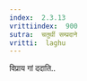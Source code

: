 ```yaml
---
index:  2.3.13
vrittiindex:  900
sutra:  चतुर्थी सम्प्रदाने
vritti:  laghu 
---
```


विप्राय गां ददाति..


